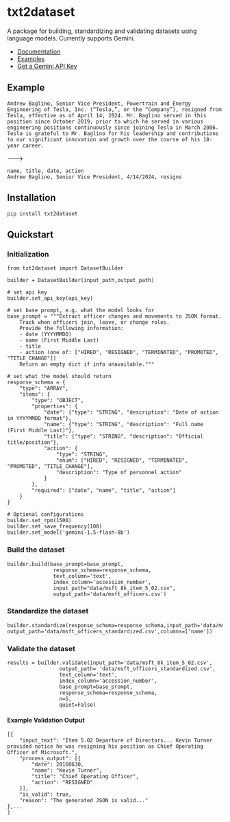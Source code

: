 # txt2dataset
A package for building, standardizing and validating datasets using language models. Currently supports Gemini. 

* [Documentation](https://john-friedman.github.io/txt2dataset/dataset_builder.html)
* [Examples](https://github.com/john-friedman/txt2dataset/tree/main/examples)
* [Get a Gemini API Key](https://ai.google.dev/gemini-api/docs/api-key)
## Example
```
Andrew Baglino, Senior Vice President, Powertrain and Energy Engineering of Tesla, Inc. (“Tesla,”, or the “Company”), resigned from Tesla, effective as of April 14, 2024. Mr. Baglino served in this position since October 2019, prior to which he served in various engineering positions continuously since joining Tesla in March 2006. Tesla is grateful to Mr. Baglino for his leadership and contributions to our significant innovation and growth over the course of his 18-year career. 
```

--->

```
name, title, date, action
Andrew Baglino, Senior Vice President, 4/14/2024, resigns
```

## Installation

```
pip install txt2dataset
```

## Quickstart

### Initialization
```
from txt2dataset import DatasetBuilder

builder = DatasetBuilder(input_path,output_path)

# set api key
builder.set_api_key(api_key)

# set base prompt, e.g. what the model looks for
base_prompt = """Extract officer changes and movements to JSON format.
    Track when officers join, leave, or change roles.
    Provide the following information:
    - date (YYYYMMDD)
    - name (First Middle Last)
    - title
    - action (one of: ["HIRED", "RESIGNED", "TERMINATED", "PROMOTED", "TITLE_CHANGE"])
    Return an empty dict if info unavailable."""

# set what the model should return
response_schema = {
    "type": "ARRAY",
    "items": {
        "type": "OBJECT",
        "properties": {
            "date": {"type": "STRING", "description": "Date of action in YYYYMMDD format"},
            "name": {"type": "STRING", "description": "Full name (First Middle Last)"},
            "title": {"type": "STRING", "description": "Official title/position"},
            "action": {
                "type": "STRING", 
                "enum": ["HIRED", "RESIGNED", "TERMINATED", "PROMOTED", "TITLE_CHANGE"],
                "description": "Type of personnel action"
            }
        },
        "required": ["date", "name", "title", "action"]
    }
}

# Optional configurations
builder.set_rpm(1500)
builder.set_save_frequency(100)
builder.set_model('gemini-1.5-flash-8b')
```

### Build the dataset
```
builder.build(base_prompt=base_prompt,
               response_schema=response_schema,
               text_column='text',
               index_column='accession_number',
               input_path="data/msft_8k_item_5_02.csv",
               output_path='data/msft_officers.csv')
```

### Standardize the dataset
```
builder.standardize(response_schema=response_schema,input_path='data/msft_officers.csv', output_path='data/msft_officers_standardized.csv',columns=['name'])
```

### Validate the dataset
```
results = builder.validate(input_path='data/msft_8k_item_5_02.csv',
                 output_path= 'data/msft_officers_standardized.csv', 
                 text_column='text',
                 index_column='accession_number', 
                 base_prompt=base_prompt,
                 response_schema=response_schema,
                 n=5,
                 quiet=False)
```

#### Example Validation Output
```
[{
    "input_text": "Item 5.02 Departure of Directors... Kevin Turner provided notice he was resigning his position as Chief Operating Officer of Microsoft.",
    "process_output": [{
        "date": 20160630,
        "name": "Kevin Turner",
        "title": "Chief Operating Officer",
        "action": "RESIGNED"
    }],
    "is_valid": true,
    "reason": "The generated JSON is valid..."
},...
]
```

